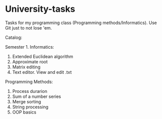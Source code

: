 # University-tasks
Tasks for my programming class (Programming methods/Informatics).
Use Git just to not lose 'em.

Catalog:

Semester 1.
Informatics:
1. Extended Euclidean algorithm
2. Approximate root
3. Matrix editing
4. Text editor. View and edit .txt 

Programming Methods:
1. Process durarion
2. Sum of a number series
3. Merge sorting
4. String processing
5. OOP basics
